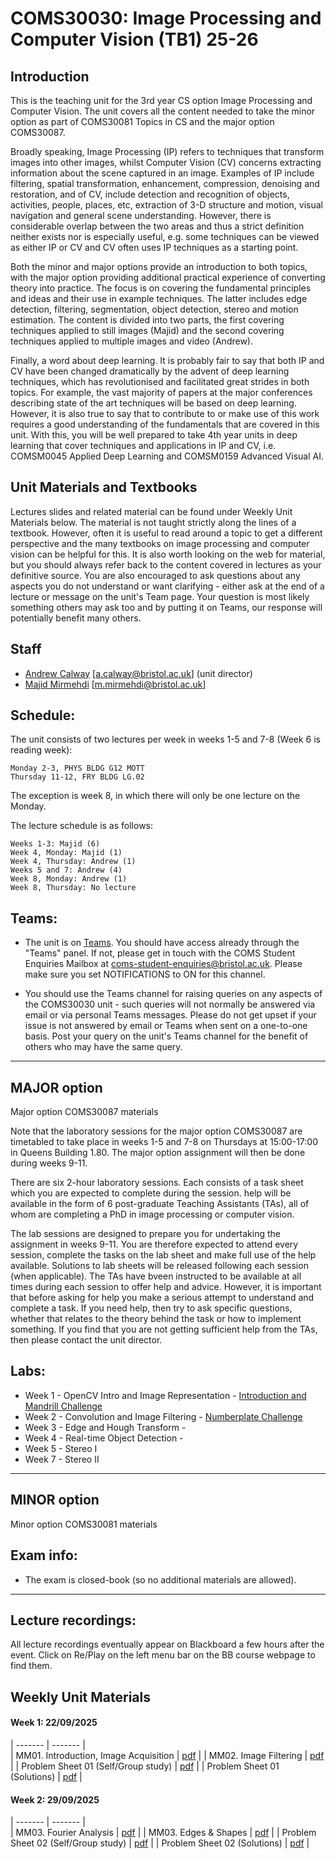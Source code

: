 # COMS30030: Image Processing and Computer Vision  (TB1) 25-26

## Introduction

This is the teaching unit for the 3rd year CS option Image Processing and Computer Vision. The unit covers all the content needed to take the minor option as part of COMS30081 Topics in CS and the major option COMS30087.

Broadly speaking, Image Processing (IP) refers to techniques that transform images into other images, whilst Computer Vision (CV) concerns extracting information about the scene captured in an image. Examples of IP include filtering, spatial transformation, enhancement, compression, denoising and restoration, and of CV, include detection and recognition of objects, activities, people, places, etc, extraction of 3-D structure and motion, visual navigation and general scene understanding. However, there is considerable overlap between the two areas and thus a strict definition neither exists nor is especially useful, e.g. some techniques can be viewed as either IP or CV and CV often uses IP techniques as a starting point.

Both the minor and major options provide an introduction to both topics, with the major option providing additional practical experience of converting theory into practice. The focus is on covering the fundamental principles and ideas and their use in example techniques. The latter includes edge detection, filtering, segmentation, object detection, stereo and motion estimation. The content is divided into two parts, the first covering techniques applied to still images (Majid) and the second covering techniques applied to multiple images and video (Andrew).

Finally, a word about deep learning. It is probably fair to say that both IP and CV have been changed dramatically by the advent of deep learning techniques, which has revolutionised and facilitated great strides in both topics. For example, the vast majority of papers at the major conferences describing state of the art techniques will be based on deep learning. However, it is also true to say that to contribute to or make use of this work requires a good understanding of the fundamentals that are covered in this unit. With this, you will be well prepared to take 4th year units in deep learning that cover techniques and applications in IP and CV, i.e. COMSM0045 Applied Deep Learning and COMSM0159 Advanced Visual AI.

## Unit Materials and Textbooks

Lectures slides and related material can be found under Weekly Unit Materials below.  The material is not taught strictly along the lines of a textbook. However, often it is useful to read around a topic to get a different perspective and the many textbooks on image processing and computer vision can be helpful for this. It is also worth looking on the web for material, but you should always refer back to the content covered in lectures as your definitive source. You are also encouraged to ask questions about any aspects you do not understand or want clarifying - either ask at the end of a lecture or message on the unit's Team page. Your question is most likely something others may ask too and by putting it on Teams, our response will potentially benefit many others.

## Staff

- [Andrew Calway](http://people.cs.bris.ac.uk/~andrew/) [a.calway@bristol.ac.uk] (unit director)
- [Majid Mirmehdi](https://majidmirmehdi.github.io/) [m.mirmehdi@bristol.ac.uk]  



## Schedule:

The unit consists of two lectures per week in weeks 1-5 and 7-8 (Week 6 is reading week):

    Monday 2-3, PHYS BLDG G12 MOTT
    Thursday 11-12, FRY BLDG LG.02

The exception is week 8, in which there will only be one lecture on the Monday.

The lecture schedule is as follows:

    Weeks 1-3: Majid (6)
    Week 4, Monday: Majid (1)
    Week 4, Thursday: Andrew (1)
    Weeks 5 and 7: Andrew (4)
    Week 8, Monday: Andrew (1)
    Week 8, Thursday: No lecture



## Teams:
* The unit is on [Teams](https://teams.microsoft.com/l/team/19%3An35qiHInXDHOy9VFZwldDwchJNSb7BcvzpLTNPWIX6A1%40thread.tacv2/conversations?groupId=5ebc2a58-b6aa-4600-8422-b28912b2c07b&tenantId=b2e47f30-cd7d-4a4e-a5da-b18cf1a4151b).  You should have access already through the "Teams" panel.  If not, please get in touch with the COMS Student Enquiries Mailbox at coms-student-enquiries@bristol.ac.uk. Please make sure you set NOTIFICATIONS to ON for this channel.

* You should use the Teams channel for raising queries on any aspects of the COMS30030 unit - such queries will not normally be answered via email or via personal Teams messages. Please do not get upset if your issue is not answered by email or Teams when sent on a one-to-one basis. Post your query on the unit's Teams channel for the benefit of others who may have the same query.

---

## MAJOR option

Major option COMS30087 materials

Note that the laboratory sessions for the major option COMS30087 are timetabled to take place in weeks 1-5 and 7-8 on Thursdays at 15:00-17:00 in Queens Building 1.80. The major option assignment will then be done during weeks 9-11.

There are six 2-hour laboratory sessions. Each consists of a task sheet which you are expected to complete during the session. help will be available in the form of 6 post-graduate Teaching Assistants (TAs), all of whom are completing a PhD in image processing or computer vision.

The lab sessions are designed to prepare you for undertaking the assignment in weeks 9-11. You are therefore expected to attend every session, complete the tasks on the lab sheet and make full use of the help available. Solutions to lab sheets will be released following each session (when applicable). The TAs have bveen instructed to be available at all times during each session to offer help and advice. However, it is important that before asking for help you make a serious attempt to understand and complete a task. If you need help, then try to ask specific questions, whether that relates to the theory behind the task or how to implement something. If you find that you are not getting sufficient help from the TAs, then please contact the unit director.

## Labs:
- Week 1 - OpenCV Intro and Image Representation - [Introduction and Mandrill Challenge](https://github.com/cs-uob/COMS30030/tree/main/Lab1-Intro-MandrillChallenge)
- Week 2 - Convolution and Image Filtering -  [Numberplate Challenge](https://github.com/cs-uob/COMS30030/tree/main/Lab2-Number-Plate-Challenge)
- Week 3 - Edge and Hough Transform -
- Week 4 - Real-time Object Detection -
- Week 5 - Stereo I
- Week 7 - Stereo II



---

## MINOR option

Minor option COMS30081 materials

## Exam info:
* The exam is closed-book (so no additional materials are allowed).

---

## Lecture recordings:
All lecture recordings eventually appear on Blackboard a few hours after the event. Click on Re/Play on the left menu bar on the BB course webpage to find them.

## Weekly Unit Materials

#### Week 1: 22/09/2025

  | ------- | ------- |     
  | MM01. Introduction, Image Acquisition | [pdf](https://github.com/cs-uob/COMS30030/tree/main/Slides/MM01-Intro-Acquisition.pdf) |
  | MM02. Image Filtering | [pdf](https://github.com/cs-uob/COMS30030/tree/main/Slides/MM02-Filtering.pdf) |
  | Problem Sheet 01 (Self/Group study) | [pdf](https://github.com/cs-uob/COMS30030/tree/main/ProblemSheets/ProblemSheet-IPCV-MM01.pdf) |
  | Problem Sheet 01 (Solutions) | [pdf](https://github.com/cs-uob/COMS30030/tree/main/ProblemSheets/ProblemSheet-IPCV-MM01-Solutions.pdf)  |

#### Week 2: 29/09/2025

  | ------- | ------- |     
  | MM03. Fourier Analysis | [pdf](https://github.com/cs-uob/COMS30030/tree/main/Slides/MM03-Fourier.pdf) |
  | MM03. Edges & Shapes | [pdf](https://github.com/cs-uob/COMS30030/tree/main/Slides/MM04-EdgesShapes.pdf) |
  | Problem Sheet 02 (Self/Group study) | [pdf](https://github.com/cs-uob/COMS30030/tree/main/ProblemSheets/ProblemSheet-IPCV-MM02.pdf) |
  | Problem Sheet 02 (Solutions) | [pdf](https://github.com/cs-uob/COMS30030/tree/main/ProblemSheets/ProblemSheet-IPCV-MM02-Solutions.pdf)  |
